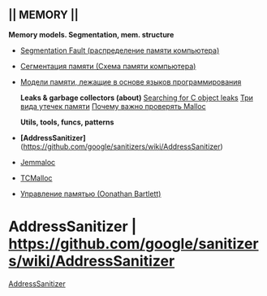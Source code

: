 
## || MEMORY ||

  **Memory models. Segmentation, mem. structure**
* [Segmentation Fault (распределение памяти компьютера)](https://habr.com/en/company/nix/blog/277759/)
* [Сегментация памяти (Схема памяти компьютера)](https://habr.com/en/post/345766/)
* [Модели памяти, лежащие в основе языков программирования](https://habr.com/en/company/nix/blog/323624/)
    

   **Leaks & garbage collectors (about)**
[Searching for C object leaks](https://blog.nelhage.com/2013/03/tracking-an-eventmachine-leak/#searching-for-c-object-leaks)
[Три вида утечек памяти](https://habr.com/en/company/piter/blog/432072/)
[Почему важно проверять Malloc](https://habr.com/en/company/pvs-studio/blog/348098/)
    
  **Utils, tools, funcs, patterns**
* **[AddressSanitizer]**(https://github.com/google/sanitizers/wiki/AddressSanitizer)
* [Jemmaloc](http://jemalloc.net/jemalloc.3.html)
* [TCMalloc](http://goog-perftools.sourceforge.net/doc/tcmalloc.html)
* [Управление памятью (Оonathan Bartlett)](https://habr.com/en/post/270009/)


# AddressSanitizer | https://github.com/google/sanitizers/wiki/AddressSanitizer
[AddressSanitizer](https://github.com/google/sanitizers/wiki/AddressSanitizer)
